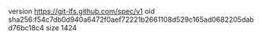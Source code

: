 version https://git-lfs.github.com/spec/v1
oid sha256:f54c7db0d940a6472f0aef72221b2661108d529c165ad0682205dabd76bc18c4
size 1424

